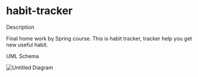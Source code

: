 # habit-tracker
Description

Final home work by Spring course. This is habit tracker, tracker help you get new useful habit.

UML Schema

![Untitled Diagram](https://user-images.githubusercontent.com/31166585/121798723-8e21ac00-cc30-11eb-9ed4-e87891a9cbc1.png)
